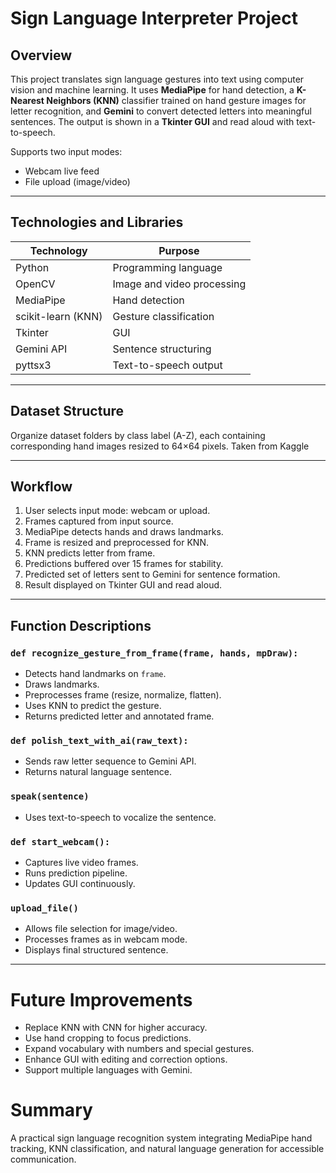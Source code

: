 # Sign Language Interpreter Project

## Overview

This project translates sign language gestures into text using computer vision and machine learning. It uses **MediaPipe** for hand detection, a **K-Nearest Neighbors (KNN)** classifier trained on hand gesture images for letter recognition, and **Gemini** to convert detected letters into meaningful sentences. The output is shown in a **Tkinter GUI** and read aloud with text-to-speech.

Supports two input modes:  
- Webcam live feed  
- File upload (image/video)

---

## Technologies and Libraries

| Technology          | Purpose                         |
|---------------------|--------------------------------|
| Python              | Programming language            |
| OpenCV              | Image and video processing      |
| MediaPipe           | Hand detection                  |
| scikit-learn (KNN)  | Gesture classification          |
| Tkinter             | GUI                            |
| Gemini API          | Sentence structuring            |
| pyttsx3             | Text-to-speech output          |

---

## Dataset Structure

Organize dataset folders by class label (A-Z), each containing corresponding hand images resized to 64×64 pixels.
Taken from Kaggle


---

## Workflow

1. User selects input mode: webcam or upload.
2. Frames captured from input source.
3. MediaPipe detects hands and draws landmarks.
4. Frame is resized and preprocessed for KNN.
5. KNN predicts letter from frame.
6. Predictions buffered over 15 frames for stability.
7. Predicted set of letters sent to Gemini for sentence formation.
8. Result displayed on Tkinter GUI and read aloud.

---

## Function Descriptions

### `def recognize_gesture_from_frame(frame, hands, mpDraw):`

- Detects hand landmarks on `frame`.
- Draws landmarks.
- Preprocesses frame (resize, normalize, flatten).
- Uses KNN to predict the gesture.
- Returns predicted letter and annotated frame.

### `def polish_text_with_ai(raw_text):`

- Sends raw letter sequence to Gemini API.
- Returns natural language sentence.

### `speak(sentence)`

- Uses text-to-speech to vocalize the sentence.

### `def start_webcam():`

- Captures live video frames.
- Runs prediction pipeline.
- Updates GUI continuously.

### `upload_file()`

- Allows file selection for image/video.
- Processes frames as in webcam mode.
- Displays final structured sentence.

---
# Future Improvements
- Replace KNN with CNN for higher accuracy.
- Use hand cropping to focus predictions.
- Expand vocabulary with numbers and special gestures.
- Enhance GUI with editing and correction options.
- Support multiple languages with Gemini.

# Summary
A practical sign language recognition system integrating MediaPipe hand tracking,
KNN classification, and natural language generation for accessible communication.



